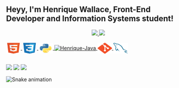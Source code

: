 ## Heyy, I'm Henrique Wallace, Front-End Developer and Information Systems student!
<div align="center">
  <a href="https://github.com/henriquewallace">
  <img height="180em" src="https://github-readme-stats.vercel.app/api?username=henriquewallace&show_icons=true&theme=dracula&include_all_commits=true&count_private=true"/>
  <img height="180em" src="https://github-readme-stats.vercel.app/api/top-langs/?username=henriquewallace&layout=compact&langs_count=7&theme=dracula"/>
</div>
<div style="display: inline_block"><br>
  <img align="center" alt="Henrique-HTML" height="30" width="40" src="https://raw.githubusercontent.com/devicons/devicon/master/icons/html5/html5-original.svg">
  <img align="center" alt="Henrique-CSS" height="30" width="40" src="https://raw.githubusercontent.com/devicons/devicon/master/icons/css3/css3-original.svg">
  <img align="center" alt="Henrique-Python" height="30" width="40" src="https://raw.githubusercontent.com/devicons/devicon/master/icons/python/python-original.svg">
  <img align="center" alt="Henrique-Java" height="30" width="40" src="https://cdn-icons-png.flaticon.com/512/226/226777.png">
  <img align="center" alt="Henrique-Java" height="30" width="40" src="https://raw.githubusercontent.com/devicons/devicon/master/icons/git/git-original.svg">
  <img align="center" alt="Henrique-Java" height="30" width="40" src="https://raw.githubusercontent.com/devicons/devicon/master/icons/mysql/mysql-original.svg">
</div>

  ##
 
<div> 
  <a href="https://instagram.com/h__wallace" target="_blank"><img src="https://img.shields.io/badge/-Instagram-%23E4405F?style=for-the-badge&logo=instagram&logoColor=white" target="_blank"></a>
  <a href = "henrique.wallace@hotmail.com"><img src="https://img.shields.io/badge/-Gmail-%23333?style=for-the-badge&logo=gmail&logoColor=white" target="_blank"></a>
  <a href="https://www.linkedin.com/in/henrique-wallace/" target="_blank"><img src="https://img.shields.io/badge/-LinkedIn-%230077B5?style=for-the-badge&logo=linkedin&logoColor=white" target="_blank"></a> 
 
  ![Snake animation](https://github.com/henriquewallace/henriquewallace/blob/output/github-contribution-grid-snake.svg)
 
</div>
